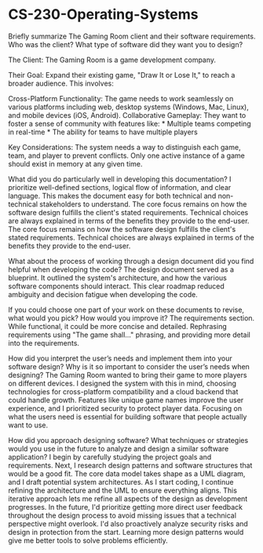 # CS-230-Operating-Systems

Briefly summarize The Gaming Room client and their software requirements. Who was the client? What type of software did they want you to design?

  The Client: The Gaming Room is a game development company.

  Their Goal:  Expand their existing game, "Draw It or Lose It," to reach a broader audience. This involves:

  Cross-Platform Functionality: The game needs to work seamlessly on various platforms including web, desktop systems (Windows, Mac, Linux), and mobile devices (iOS, Android).
  Collaborative Gameplay: They want to foster a sense of community with features like: * Multiple teams competing in real-time * The ability for teams to have multiple players

  Key Considerations:
  The system needs a way to distinguish each game, team, and player to prevent conflicts.
  Only one active instance of a game should exist in memory at any given time.

What did you do particularly well in developing this documentation?
  I prioritize well-defined sections, logical flow of information, and clear language. This makes the document easy for both technical and non-technical stakeholders to understand. The core focus remains on how the software    design fulfills the client's stated requirements. Technical choices are always explained in terms of the benefits they provide to the end-user. The core focus remains on how the software design fulfills the client's stated   requirements. Technical choices are always explained in terms of the benefits they provide to the end-user.

What about the process of working through a design document did you find helpful when developing the code?
  The design document served as a blueprint. It outlined the system's architecture, and how the various software components should interact. This clear roadmap reduced ambiguity and decision fatigue when developing the code.

If you could choose one part of your work on these documents to revise, what would you pick? How would you improve it?
  The requirements section. While functional, it could be more concise and detailed. Rephrasing requirements using "The game shall..." phrasing, and providing more detail into the requirements.

How did you interpret the user’s needs and implement them into your software design? Why is it so important to consider the user’s needs when designing?
  The Gaming Room wanted to bring their game to more players on different devices. I designed the system with this in mind, choosing technologies for cross-platform compatibility and a cloud backend that could handle           growth. Features like unique game names improve the user experience, and I prioritized security to protect player data. Focusing on what the users need is essential for building software that people actually want to use.

How did you approach designing software? What techniques or strategies would you use in the future to analyze and design a similar software application?
  I begin by carefully studying the project goals and requirements. Next, I research design patterns and software structures that would be a good fit.  The core data model takes shape as a UML diagram, and I draft potential    system architectures. As I start coding, I continue refining the architecture and the UML to ensure everything aligns. This iterative approach lets me refine all aspects of the design as development progresses. In the        future, I'd prioritize getting more direct user feedback throughout the design process to avoid missing issues that a technical perspective might overlook. I'd also proactively analyze security risks and design in            protection from the start. Learning more design patterns would give me better tools to solve problems efficiently. 
